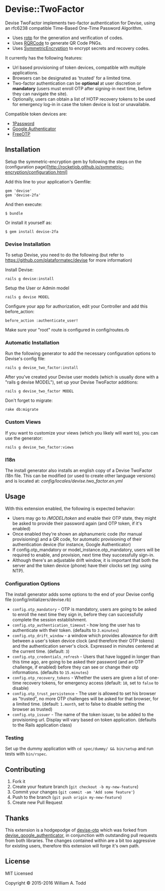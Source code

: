 # Devise::TwoFactor

Devise TwoFactor implements two-factor authentication for Devise, using an rfc6238 compatible Time-Based One-Time Password Algorithm.
* Uses [rotp](https://github.com/mdp/rotp) for the generation and verification of codes.
* Uses [RQRCode](https://github.com/whomwah/rqrcode) to generate QR Code PNGs.
* Uses [SymmetricEncryption](https://github.com/rocketjob/symmetric-encryption) to encrypt secrets and recovery codes.

It currently has the following features:

* Url based provisioning of token devices, compatible with multiple applications.
* Browsers can be designated as 'trusted' for a limited time.
* Two-factor authentication can be **optional** at user discretion or **mandatory** (users must enroll OTP after signing-in next time, before they can navigate the site).
* Optionally, users can obtain a list of HOTP recovery tokens to be used for emergency log-in in case the token device is lost or unavailable.

Compatible token devices are:

* [1Password](https://1password.com/)
* [Google Authenticator](https://code.google.com/p/google-authenticator/)
* [FreeOTP](https://fedorahosted.org/freeotp/)

## Installation

Setup the symmetric-encryption gem by following the steps on the (configuration page)[http://rocketjob.github.io/symmetric-encryption/configuration.html]

Add this line to your application's Gemfile:

    gem 'devise'
    gem 'devise-2fa'

And then execute:

    $ bundle

Or install it yourself as:

    $ gem install devise-2fa


### Devise Installation

To setup Devise, you need to do the following (but refer to https://github.com/plataformatec/devise for more information)

Install Devise:

    rails g devise:install

Setup the User or Admin model

    rails g devise MODEL

Configure your app for authorization, edit your Controller and add this before_action:

    before_action :authenticate_user!

Make sure your "root" route is configured in config/routes.rb

### Automatic Installation

Run the following generator to add the necessary configuration options to Devise's config file:

    rails g devise_two_factor:install

After you've created your Devise user models (which is usually done with a "rails g devise MODEL"), set up your Devise TwoFactor additions:

    rails g devise_two_factor MODEL

Don't forget to migrate:

    rake db:migrate

### Custom Views

If you want to customize your views (which you likely will want to), you can use the generator:

    rails g devise_two_factor:views

### I18n

The install generator also installs an english copy of a Devise TwoFactor i18n file. This can be modified (or used to create other language versions) and is located at: _config/locales/devise.two_factor.en.yml_


## Usage

With this extension enabled, the following is expected behavior:

* Users may go to _/MODEL/token_ and enable their OTP state, they might be asked to provide their password again (and OTP token, if it's enabled)
* Once enabled they're shown an alphanumeric code (for manual provisioning) and a QR code, for automatic provisioning of their authentication device (for instance, Google Authenticator)
* If config.otp_mandatory or model_instance.otp_mandatory, users will be required to enable, and provision, next time they successfully sign-in.
* Although there's an adjustable drift window, it is important that both the server and the token device (phone) have their clocks set (eg: using NTP).


### Configuration Options

The install generator adds some options to the end of your Devise config file (config/initializers/devise.rb)

* `config.otp_mandatory` - OTP is mandatory, users are going to be asked to enroll the next time they sign in, before they can successfully complete the session establishment.
* `config.otp_authentication_timeout` - how long the user has to authenticate with their token. (defaults to `3.minutes`)
* `config.otp_drift_window` - a window which provides allowance for drift between a user's token device clock (and therefore their OTP tokens) and the authentication server's clock. Expressed in minutes centered at the current time. (default: `3`)
* `config.otp_credentials_refresh` - Users that have logged in longer than this time ago, are going to be asked their password (and an OTP challenge, if enabled) before they can see or change their otp informations. (defaults to `15.minutes`)
* `config.otp_recovery_tokens` - Whether the users are given a list of one-time recovery tokens, for emergency access (default: `10`, set to `false` to disable)
* `config.otp_trust_persistence` - The user is allowed to set his browser as "trusted", no more OTP challenges will be asked for that browser, for a limited time. (default: `1.month`, set to false to disable setting the browser as trusted)
* `config.otp_issuer` - The name of the token issuer, to be added to the provisioning url. Display will vary based on token application. (defaults to the Rails application class)

### Testing

Set up the dummy application with `cd spec/dummy/ && bin/setup` and run tests with `bin/rspec`.

## Contributing

1. Fork it
2. Create your feature branch (`git checkout -b my-new-feature`)
3. Commit your changes (`git commit -am 'Add some feature'`)
4. Push to the branch (`git push origin my-new-feature`)
5. Create new Pull Request

## Thanks

This extension is a hodgepodge of
[devise-otp](https://github.com/wmlele/devise-otp) which was forked from [devise_google_authenticator](https://github.com/AsteriskLabs/devise_google_authenticator), in conjunction with outstanding pull requests from both libraries.  The changes contained within are a bit too aggressive for existing users, therefore this extension will forge it's own path.

## License

MIT Licensed

Copyright © 2015-2016 William A. Todd
